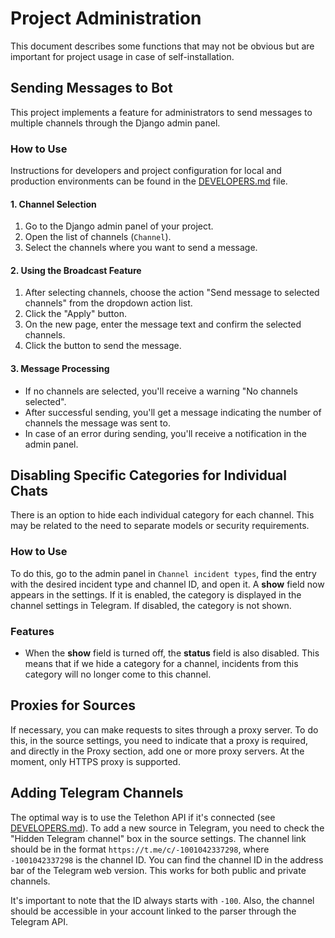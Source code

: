 # Project Administration

This document describes some functions that may not be obvious but are important for project usage in case of self-installation.

## Sending Messages to Bot

This project implements a feature for administrators to send messages to multiple channels through the Django admin panel.

### How to Use

Instructions for developers and project configuration for local and production environments can be found in the [DEVELOPERS.md](DEVELOPERS.md) file.

#### 1. Channel Selection

1. Go to the Django admin panel of your project.
2. Open the list of channels (`Channel`).
3. Select the channels where you want to send a message.

#### 2. Using the Broadcast Feature

1. After selecting channels, choose the action "Send message to selected channels" from the dropdown action list.
2. Click the "Apply" button.
3. On the new page, enter the message text and confirm the selected channels.
4. Click the button to send the message.

#### 3. Message Processing

- If no channels are selected, you'll receive a warning "No channels selected".
- After successful sending, you'll get a message indicating the number of channels the message was sent to.
- In case of an error during sending, you'll receive a notification in the admin panel.

## Disabling Specific Categories for Individual Chats

There is an option to hide each individual category for each channel. This may be related to the need to separate models or security requirements.

### How to Use

To do this, go to the admin panel in `Channel incident types`, find the entry with the desired incident type and channel ID, and open it. A **show** field now appears in the settings. If it is enabled, the category is displayed in the channel settings in Telegram. If disabled, the category is not shown.

### Features

- When the **show** field is turned off, the **status** field is also disabled. This means that if we hide a category for a channel, incidents from this category will no longer come to this channel.

## Proxies for Sources

If necessary, you can make requests to sites through a proxy server. To do this, in the source settings, you need to indicate that a proxy is required, and directly in the Proxy section, add one or more proxy servers. At the moment, only HTTPS proxy is supported.


## Adding Telegram Channels

The optimal way is to use the Telethon API if it's connected (see [DEVELOPERS.md](DEVELOPERS.md)). To add a new source in Telegram, you need to check the "Hidden Telegram channel" box in the source settings.
The channel link should be in the format `https://t.me/c/-1001042337298`, where `-1001042337298` is the channel ID. You can find the channel ID in the address bar of the Telegram web version. This works for both public and private channels.

It's important to note that the ID always starts with `-100`. Also, the channel should be accessible in your account linked to the parser through the Telegram API.
